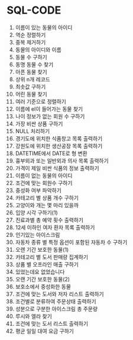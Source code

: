# SQL-CODE

1. 이름이 있는 동물의 아이디
2. 역순 정렬하기
3. 중복 제거하기
4. 동물의 아이디와 이름
5. 동물 수 구하기
6. 동명 동물 수 찾기
7. 아픈 동물 찾기
8. 상위 n개 레코드
9. 최솟값 구하기
10. 어린 동물 찾기
11. 여러 기준으로 정렬하기
12. 이름에 el이 들어가는 동물 찾기
13. 나이 정보가 없는 회원 수 구하기
14. 가장 비싼 상품 구하기
15. NULL 처리하기
16. 경기도에 위치한 식품창고 목록 출력하기
17. 강원도에 위치한 생산공장 목록 출력하기
18. DATETIME에서 DATE로 형 변환
19. 흉부외과 또는 일반외과 의사 목록 출력하기
20. 가격이 제일 비싼 식품의 정보 출력하기
21. 이름이 없는 동물의 아이디
22. 조건에 맞는 회원수 구하기
23. 중성화 여부 파악하기
24. 카테고리 별 상품 개수 구하기
25. 고양이와 개는 몇 마리 있을까
26. 입양 시각 구하기(1)
27. 진료과별 총 예약 횟수 출력하기
28. 12세 이하인 여자 환자 목록 출력하기
29. 인기있는 아이스크림
30. 자동차 종류 별 특정 옵션이 포함된 자동차 수 구하기
31. 오랜 기간 보호한 동물(1)
32. 카테고리 별 도서 판매량 집계하기
33. 상품 별 오프라인 매출 구하기
34. 있었는데요 없었습니다
35. 오랜 기간 보호한 동물(2)
36. 보호소에서 중성화한 동물
37. 조건에 맞는 도서와 저자 리스트 출력하기
38. 조건별로 분류하여 주문상태 출력하기
39. 성분으로 구분한 아이스크림 총 주문량
40. 루시와 엘라 찾기
41. 조건에 맞는 도서 리스트 출력하기
42. 평균 일일 대여 요금 구하기
